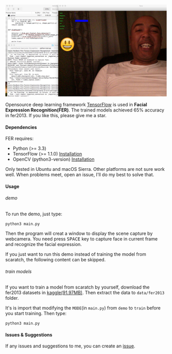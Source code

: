 ![amazing](./smile.jpeg)

Opensource deep learning framework [TensorFlow](https://www.tensorflow.org) is used in **Facial Expression Recognition(FER)**. 
The trained models achieved 65% accuracy in fer2013. If you like this, please give me a star.

#### Dependencies

FER requires:
- Python (>= 3.3)
- TensorFlow (>= 1.1.0) [Installation](https://www.tensorflow.org/install/)
- OpenCV (python3-version) [Installation](http://docs.opencv.org/master/da/df6/tutorial_py_table_of_contents_setup.html)

Only tested in Ubuntu and macOS Sierra. Other platforms are not sure work well. When problems meet, open an issue, I'll do my best to solve that.

#### Usage
###### demo
To run the demo, just type:
```shell
python3 main.py
```
Then the program will creat a window to display the scene capture by webcamera. You need press <kbd>SPACE</kbd> key to capture face in current frame and recognize the facial expression.

If you just want to run this demo instead of training the model from scaratch, the following content can be skipped.

###### train models
If you want to train a model from scaratch by yourself, download the fer2013 datasets in [kaggle(91.97MB)](https://www.kaggle.com/c/challenges-in-representation-learning-facial-expression-recognition-challenge/data). Then extract the data to `data/fer2013` folder.

It's is import that modifying the `MODE`(in `main.py`) from `demo` to `train`  before you start training.
Then type:
```shell
python3 main.py
```

#### Issues & Suggestions
If any issues and suggestions to me, you can create an [issue](https://github.com/xionghc/Facial-Expression-Recognition/issues/).
